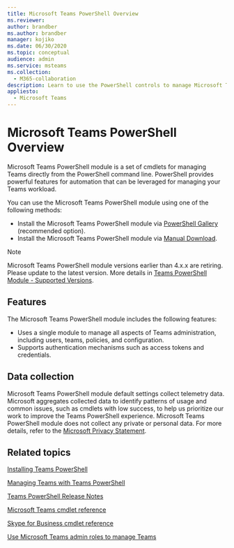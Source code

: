 ```yaml
---
title: Microsoft Teams PowerShell Overview
ms.reviewer: 
author: brandber
ms.author: brandber
manager: kojiko
ms.date: 06/30/2020
ms.topic: conceptual
audience: admin
ms.service: msteams
ms.collection: 
  - M365-collaboration
description: Learn to use the PowerShell controls to manage Microsoft Teams.
appliesto: 
  - Microsoft Teams
---
```


# Microsoft Teams PowerShell Overview

Microsoft Teams PowerShell module is a set of cmdlets for managing Teams directly from the PowerShell command line. PowerShell provides powerful features for automation that can be leveraged for managing your Teams workload.  

You can use the Microsoft Teams PowerShell module using one of the following methods: 

- Install the Microsoft Teams PowerShell module via [PowerShell Gallery](https://www.powershellgallery.com/packages/MicrosoftTeams) (recommended option). 
- Install the Microsoft Teams PowerShell module via [Manual Download](https://www.powershellgallery.com/packages/MicrosoftTeams). 

> [!NOTE]
> Microsoft Teams PowerShell module versions earlier than 4.x.x are retiring. Please update to the latest version. More details in [Teams PowerShell Module - Supported Versions](teams-powershell-supported-versions.md).

## Features 

The Microsoft Teams PowerShell module includes the following features: 

- Uses a single module to manage all aspects of Teams administration, including users, teams, policies, and configuration.  
- Supports authentication mechanisms such as access tokens and credentials. 

##  Data collection 

Microsoft Teams PowerShell module default settings collect telemetry data. Microsoft aggregates collected data to identify patterns of usage and common issues, such as cmdlets with low success, to help us prioritize our work to improve the Teams PowerShell experience. Microsoft Teams PowerShell module does not collect any private or personal data. For more details, refer to the [Microsoft Privacy Statement](https://privacy.microsoft.com/privacystatement).

## Related topics

[Installing Teams PowerShell](teams-powershell-install.md)

[Managing Teams with Teams PowerShell](teams-powershell-managing-teams.md)

[Teams PowerShell Release Notes](teams-powershell-release-notes.md)

[Microsoft Teams cmdlet reference](/powershell/teams/?view=teams-ps)

[Skype for Business cmdlet reference](/powershell/skype/intro?view=skype-ps)

[Use Microsoft Teams admin roles to manage Teams](using-admin-roles.md)
